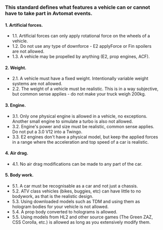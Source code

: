### This standard defines what features a vehicle can or cannot have to take part in Avtomat events.

#### 1. Artificial forces.
- 1.1. Artificial forces can only apply rotational force on the wheels of a vehicle.
- 1.2. Do not use any type of downforce - E2 applyForce or Fin spoilers are not allowed.
- 1.3. A vehicle may be propelled by anything (E2, prop engines, ACF).

#### 2. Weight.
- 2.1. A vehicle must have a fixed weight. Intentionally variable weight systems are not allowed.
- 2.2. The weight of a vehicle must be realistic. This is in a way subjective, but common sense applies - do not make your truck weigh 200kg.

#### 3. Engine.
- 3.1. Only one physical engine is allowed in a vehicle, no exceptions. Another small engine to simulate a turbo is also not allowed.
- 3.2. Engine's power and size must be realistic, common sense applies. Do not put a 3.0 V12 into a Twingo.
- 3.3. E2 engines don't have a physical model, but keep the applied forces in a range where the acceleration and top speed of a car is realistic.

#### 4. Air drag.
- 4.1. No air drag modifications can be made to any part of the car.

#### 5. Body work.
- 5.1. A car must be recognisable as a car and not just a chassis.
- 5.2. ATV class vehicles (bikes, buggies, etc) can have little to no bodywork, as that is the realistic design.
- 5.3. Using downloaded models such as TDM and using them as hologram bodies for your vehicle is not allowed.
- 5.4. A prop body converted to holograms is allowed.
- 5.5. Using models from HL2 and other source games (The Green ZAZ, CSS Corolla, etc.) is allowed as long as you extensively modify them.
